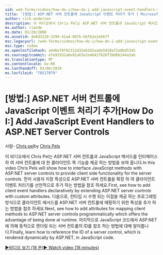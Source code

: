 ```yaml
---
uid: web-forms/videos/how-do-i/how-do-i-add-javascript-event-handlers-to-aspnet-server-controls
title: '[방법:] ASP.NET 서버 컨트롤에 JavaScript 이벤트 처리기 추가 | Microsoft Docs'
author: rick-anderson
description: 이 비디오에서 Chris Pel는 ASP.NET 서버 컨트롤과 JavaScript 메서드를 인터페이스 하 여 서버에 대 한 클라이언트 쪽 기능을 제공 하는 방법을 보여 줍니다.
ms.author: riande
ms.date: 03/20/2008
ms.assetid: 4e8d3220-3299-41ad-897b-bbf62e2e667f
msc.legacyurl: /web-forms/videos/how-do-i/how-do-i-add-javascript-event-handlers-to-aspnet-server-controls
msc.type: video
ms.openlocfilehash: a4d6ef0f82312d32eb1b5aade5428af2a8bd5345
ms.sourcegitcommit: e7e91932a6e91a63e2e46417626f39d6b244a3ab
ms.translationtype: MT
ms.contentlocale: ko-KR
ms.lasthandoff: 03/06/2020
ms.locfileid: "78517079"
---
```

# <a name="how-do-i-add-javascript-event-handlers-to-aspnet-server-controls"></a><span data-ttu-id="d81ad-103">[방법:] ASP.NET 서버 컨트롤에 JavaScript 이벤트 처리기 추가</span><span class="sxs-lookup"><span data-stu-id="d81ad-103">[How Do I:] Add JavaScript Event Handlers to ASP.NET Server Controls</span></span>

<span data-ttu-id="d81ad-104">사람- [Chris pel](https://twitter.com/chrispels)</span><span class="sxs-lookup"><span data-stu-id="d81ad-104">by [Chris Pels](https://twitter.com/chrispels)</span></span>

<span data-ttu-id="d81ad-105">이 비디오에서 Chris Pel는 ASP.NET 서버 컨트롤과 JavaScript 메서드를 인터페이스 하 여 서버 컨트롤에 대 한 클라이언트 쪽 기능을 제공 하는 방법을 보여 줍니다.</span><span class="sxs-lookup"><span data-stu-id="d81ad-105">In this video Chris Pels will show how to interface JavaScript methods with ASP.NET server controls to provide client side functionality for the server controls.</span></span> <span data-ttu-id="d81ad-106">먼저 사용자 지정 특성으로 ASP.NET 서버 컨트롤을 확장 하 여 클라이언트 이벤트 처리기를 선언적으로 추가 하는 방법을 참조 하세요.</span><span class="sxs-lookup"><span data-stu-id="d81ad-106">First, see how to add client event handlers declaratively by extending ASP.NET server controls with custom attributes.</span></span> <span data-ttu-id="d81ad-107">다음으로, 런타임 시 수행 되는 이점을 제공 하는 프로그래밍 방식으로 클라이언트 메서드를 ASP.NET 서버 컨트롤에 매핑하기 위한 특성을 추가 하는 방법을 참조 하세요.</span><span class="sxs-lookup"><span data-stu-id="d81ad-107">Next, see how to add attributes for mapping client methods to ASP.NET server controls programmatically which offers the advantage of being done at runtime.</span></span> <span data-ttu-id="d81ad-108">마지막으로 JavaScript 코드에서 ASP.NET에 의해 동적으로 렌더링 되는 서버 컨트롤의 ID를 참조 하는 방법에 대해 알아봅니다.</span><span class="sxs-lookup"><span data-stu-id="d81ad-108">Finally, learn how to reference the ID of a server control, which is rendered dynamically by ASP.NET, in JavaScript code.</span></span>

[<span data-ttu-id="d81ad-109">&#9654;비디오 보기 (18 분)</span><span class="sxs-lookup"><span data-stu-id="d81ad-109">&#9654; Watch video (18 minutes)</span></span>](https://channel9.msdn.com/Blogs/ASP-NET-Site-Videos/how-do-i-add-javascript-event-handlers-to-aspnet-server-controls)
